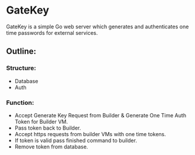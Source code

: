 # GateKey
GateKey is a simple Go web server which generates and authenticates one time passwords for external services.

## Outline:
### Structure:
- Database
- Auth

### Function:
- Accept Generate Key Request from Builder & Generate One Time Auth Token for Builder VM.
- Pass token back to Builder.
- Accept https requests from builder VMs with one time tokens.
- If token is valid pass finished command to builder.
- Remove token from database.
